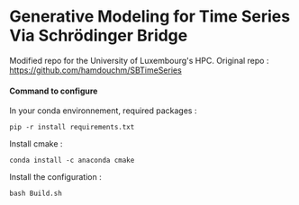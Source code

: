 
Generative Modeling for Time Series Via Schrödinger Bridge 
==========================================================

Modified repo for the University of Luxembourg's HPC. Original repo : https://github.com/hamdouchm/SBTimeSeries

#### Command to configure

In your conda environnement, required packages :
```
pip -r install requirements.txt
```

Install cmake :
```
conda install -c anaconda cmake
```

Install the configuration :
```
bash Build.sh
```